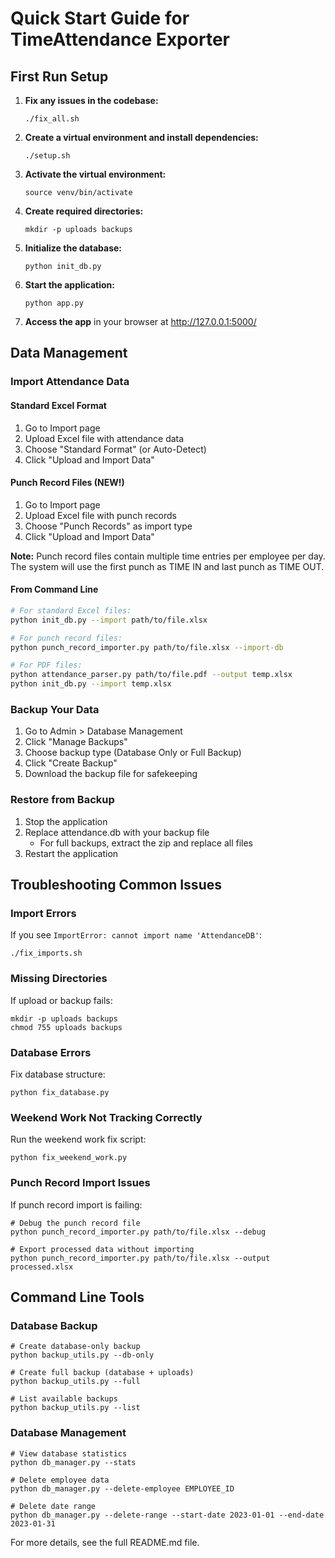 # Quick Start Guide for TimeAttendance Exporter

## First Run Setup

1. **Fix any issues in the codebase:**
   ```
   ./fix_all.sh
   ```

2. **Create a virtual environment and install dependencies:**
   ```
   ./setup.sh
   ```

3. **Activate the virtual environment:**
   ```
   source venv/bin/activate
   ```

4. **Create required directories:**
   ```
   mkdir -p uploads backups
   ```

5. **Initialize the database:**
   ```
   python init_db.py
   ```

6. **Start the application:**
   ```
   python app.py
   ```

7. **Access the app** in your browser at http://127.0.0.1:5000/

## Data Management

### Import Attendance Data

#### Standard Excel Format
1. Go to Import page
2. Upload Excel file with attendance data
3. Choose "Standard Format" (or Auto-Detect)
4. Click "Upload and Import Data"

#### Punch Record Files (NEW!)
1. Go to Import page
2. Upload Excel file with punch records
3. Choose "Punch Records" as import type
4. Click "Upload and Import Data"

**Note:** Punch record files contain multiple time entries per employee per day. The system will use the first punch as TIME IN and last punch as TIME OUT.

#### From Command Line
```bash
# For standard Excel files:
python init_db.py --import path/to/file.xlsx

# For punch record files:
python punch_record_importer.py path/to/file.xlsx --import-db

# For PDF files:
python attendance_parser.py path/to/file.pdf --output temp.xlsx
python init_db.py --import temp.xlsx
```

### Backup Your Data
1. Go to Admin > Database Management
2. Click "Manage Backups"
3. Choose backup type (Database Only or Full Backup)
4. Click "Create Backup"
5. Download the backup file for safekeeping

### Restore from Backup
1. Stop the application
2. Replace attendance.db with your backup file
   - For full backups, extract the zip and replace all files
3. Restart the application

## Troubleshooting Common Issues

### Import Errors
If you see `ImportError: cannot import name 'AttendanceDB'`:
```
./fix_imports.sh
```

### Missing Directories
If upload or backup fails:
```
mkdir -p uploads backups
chmod 755 uploads backups
```

### Database Errors
Fix database structure:
```
python fix_database.py
```

### Weekend Work Not Tracking Correctly
Run the weekend work fix script:
```
python fix_weekend_work.py
```

### Punch Record Import Issues
If punch record import is failing:
```
# Debug the punch record file
python punch_record_importer.py path/to/file.xlsx --debug

# Export processed data without importing
python punch_record_importer.py path/to/file.xlsx --output processed.xlsx
```

## Command Line Tools

### Database Backup
```
# Create database-only backup
python backup_utils.py --db-only

# Create full backup (database + uploads)
python backup_utils.py --full

# List available backups
python backup_utils.py --list
```

### Database Management
```
# View database statistics
python db_manager.py --stats

# Delete employee data
python db_manager.py --delete-employee EMPLOYEE_ID

# Delete date range
python db_manager.py --delete-range --start-date 2023-01-01 --end-date 2023-01-31
```

For more details, see the full README.md file.
